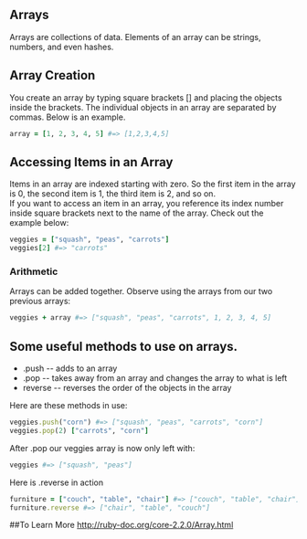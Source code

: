 ## Arrays
Arrays are collections of data.  Elements of an array can be strings, numbers, and even hashes.

## Array Creation
You create an array by typing square brackets [] and placing the objects inside the brackets.  The individual objects in an array are separated by commas.  Below is an example.

```ruby
array = [1, 2, 3, 4, 5] #=> [1,2,3,4,5]
```

## Accessing Items in an Array
Items in an array are indexed starting with zero.  So the first item in the array is 0, the second item is 1, the third item is 2, and so on.  
If you want to access an item in an array, you reference its index number inside square brackets next to the name of the array.  Check out the example below:

```ruby
veggies = ["squash", "peas", "carrots"]
veggies[2] #=> "carrots"
```

### Arithmetic 
Arrays can be added together.  Observe using the arrays from our two previous arrays:
```ruby
veggies + array #=> ["squash", "peas", "carrots", 1, 2, 3, 4, 5]
```

## Some useful methods to use on arrays.
* .push -- adds to an array
* .pop -- takes away from an array and changes the array to what is left
* reverse -- reverses the order of the objects in the array

Here are these methods in use:
```ruby
veggies.push("corn") #=> ["squash", "peas", "carrots", "corn"]
veggies.pop(2) ["carrots", "corn"]
```
After .pop our veggies array is now only left with:
```ruby
veggies #=> ["squash", "peas"]
```
Here is .reverse in action
```ruby
furniture = ["couch", "table", "chair"] #=> ["couch", "table", "chair"]
furniture.reverse #=> ["chair", "table", "couch"]
```


##To Learn More
http://ruby-doc.org/core-2.2.0/Array.html
